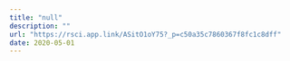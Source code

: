 ```yaml
---
title: "null"
description: ""
url: "https://rsci.app.link/ASitO1oY75?_p=c50a35c7860367f8fc1c8dff"
date: 2020-05-01
---
```

